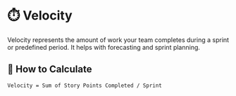 # ⏱️ Velocity

Velocity represents the amount of work your team completes during a sprint or predefined period. It helps with forecasting and sprint planning.

## 🔢 How to Calculate

```text
Velocity = Sum of Story Points Completed / Sprint
